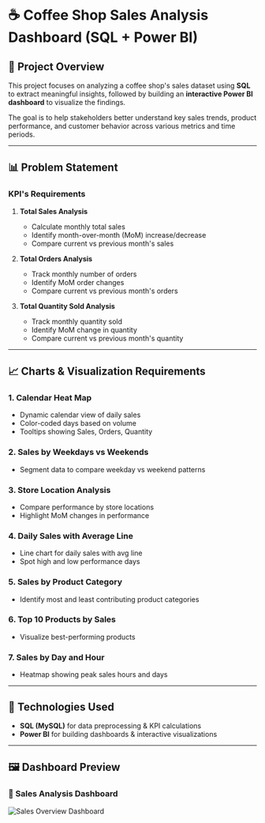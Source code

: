 # ☕ Coffee Shop Sales Analysis Dashboard (SQL + Power BI)

## 📌 Project Overview
This project focuses on analyzing a coffee shop's sales dataset using **SQL** to extract meaningful insights, followed by building an **interactive Power BI dashboard** to visualize the findings.

The goal is to help stakeholders better understand key sales trends, product performance, and customer behavior across various metrics and time periods.

---

## 📊 Problem Statement

### KPI's Requirements
1. **Total Sales Analysis**  
   - Calculate monthly total sales  
   - Identify month-over-month (MoM) increase/decrease  
   - Compare current vs previous month's sales

2. **Total Orders Analysis**  
   - Track monthly number of orders  
   - Identify MoM order changes  
   - Compare current vs previous month's orders

3. **Total Quantity Sold Analysis**  
   - Track monthly quantity sold  
   - Identify MoM change in quantity  
   - Compare current vs previous month's quantity

---

## 📈 Charts & Visualization Requirements

### 1. Calendar Heat Map
- Dynamic calendar view of daily sales
- Color-coded days based on volume
- Tooltips showing Sales, Orders, Quantity

### 2. Sales by Weekdays vs Weekends
- Segment data to compare weekday vs weekend patterns

### 3. Store Location Analysis
- Compare performance by store locations
- Highlight MoM changes in performance

### 4. Daily Sales with Average Line
- Line chart for daily sales with avg line
- Spot high and low performance days

### 5. Sales by Product Category
- Identify most and least contributing product categories

### 6. Top 10 Products by Sales
- Visualize best-performing products

### 7. Sales by Day and Hour
- Heatmap showing peak sales hours and days

---

## 🧮 Technologies Used
- **SQL (MySQL)** for data preprocessing & KPI calculations
- **Power BI** for building dashboards & interactive visualizations

---

## 🖼️ Dashboard Preview

### 🔹 Sales Analysis Dashboard  
![Sales Overview Dashboard](screenshots/main_dashboard.png)


